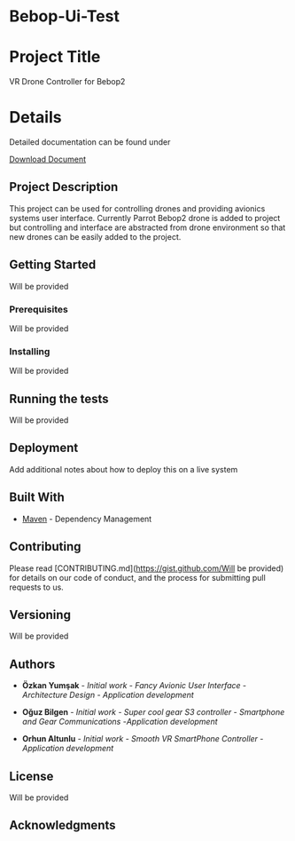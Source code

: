 # Bebop-Ui-Test


# Project Title

VR Drone Controller for Bebop2

# Details

Detailed documentation can be found under

[Download Document](https://github.com/orhuncng/Bebop-Ui-Test/raw/master/Drone%20Detailed%20Document.docx)


## Project Description

This project can be used for controlling drones and providing avionics systems user interface. Currently Parrot Bebop2 drone is added to project but controlling and interface are abstracted from drone environment so that new drones can be easily added to the project.

## Getting Started

Will be provided

### Prerequisites

Will be provided

### Installing

Will be provided

## Running the tests

Will be provided

## Deployment

Add additional notes about how to deploy this on a live system

## Built With

* [Maven](https://maven.apache.org/) - Dependency Management

## Contributing

Please read [CONTRIBUTING.md](https://gist.github.com/Will be provided) for details on our code of conduct, and the process for submitting pull requests to us.

## Versioning

Will be provided

## Authors

* **Özkan Yumşak** - *Initial work* - *Fancy Avionic User Interface* - *Architecture Design* - *Application development*

* **Oğuz Bilgen** - *Initial work* - *Super cool gear S3 controller* - *Smartphone and Gear Communications* -*Application development*

* **Orhun Altunlu** - *Initial work* - *Smooth VR SmartPhone Controller* - *Application development*

## License

Will be provided

## Acknowledgments

